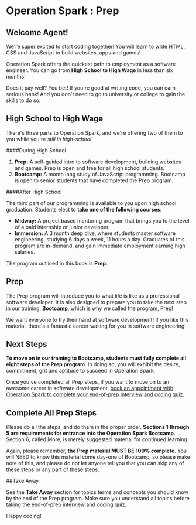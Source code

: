 
Operation Spark : Prep
===
## Welcome Agent!

We're super excited to start coding together! You will learn to write HTML, CSS and JavaScript to build websites, apps and games!

Operation Spark offers the quickest path to employment as a software engineer. You can go from **High School to High Wage** in less than six months!

Does it pay well? You bet! If you're good at writing code, you can earn serious bank! And you don't need to go to university or college to gain the skills to do so. 

## High School to High Wage

There's three parts to Operation Spark, and we're offering two of them to you while you're _still in high-school_!

####During High School

1. **Prep:** A self-guided intro to software development, building websites and games. Prep is open and free for all high school students.
2. **Bootcamp:** A month long study of JavaScript programming. Bootcamp is open to senior students that have completed the Prep program.

####After High School

The third part of our programming is available to you upon high school graduation. Students elect to **take one of the following courses**:

* **Midway:** A project based mentoring program that brings you to the level of a paid internship or junior developer.
* **Immersion:** A 3 month deep dive, where students master software engineering, studying 6 days a week, 11 hours a day. Graduates of this program are in-demand, and gain immediate employment earning high salaries.

The program outlined in this book is **Prep**.


## Prep

The Prep program will introduce you to what life is like as a professional software developer. It is also designed to prepare you to take the next step in our training, **Bootcamp**, which is why we called the program, Prep!

We want everyone to try their hand at software development! If you like this material, there's a fantastic career waiting for you in software engineering!

## Next Steps

**To move on in our training to Bootcamp, students must fully complete all eight steps of the Prep program**.  In doing so, you will exhibit the desire, commitment, grit and aptitude to succeed in Operation Spark.

Once you've completed all Prep steps, if you want to move on to an awesome career in software development, <a href="https://operationspark-prep.youcanbook.me/">book an appointment with Operation Spark to complete your end-of-prep interview and coding quiz.</a>

## Complete All Prep Steps

Please do all the steps, and do them in the proper order. **Sections 1 through 5 are requirements for entrance into the Operation Spark Bootcamp**. Section 6, called More, is merely suggested material for continued learning. 

Again, please remember, **the Prep material MUST BE 100% complete**. You will NEED to know this material come day-one of Bootcamp, so please make note of this, and please do not let anyone tell you that you can skip any of these steps or any part of these steps.

##Take Away

See the **Take Away** section for topics terms and concepts you should know by the end of the Prep program.  Make sure you understand all topics before taking the end-of-prep interview and coding quiz.

Happy coding!
